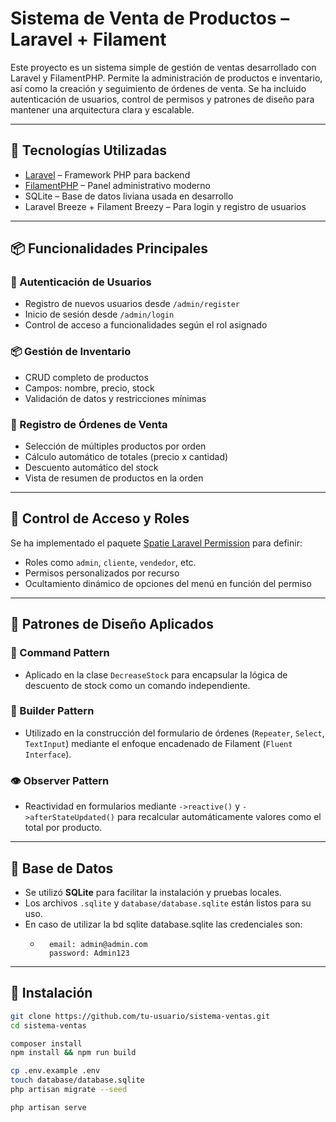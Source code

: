 # Sistema de Venta de Productos – Laravel + Filament

Este proyecto es un sistema simple de gestión de ventas desarrollado con Laravel y FilamentPHP. Permite la administración de productos e inventario, así como la creación y seguimiento de órdenes de venta. Se ha incluido autenticación de usuarios, control de permisos y patrones de diseño para mantener una arquitectura clara y escalable.

---

## 🧰 Tecnologías Utilizadas

- [Laravel](https://laravel.com/) – Framework PHP para backend
- [FilamentPHP](https://filamentphp.com/) – Panel administrativo moderno
- SQLite – Base de datos liviana usada en desarrollo
- Laravel Breeze + Filament Breezy – Para login y registro de usuarios

---

## 📦 Funcionalidades Principales

### 🔐 Autenticación de Usuarios

- Registro de nuevos usuarios desde `/admin/register`
- Inicio de sesión desde `/admin/login`
- Control de acceso a funcionalidades según el rol asignado

### 📦 Gestión de Inventario

- CRUD completo de productos
- Campos: nombre, precio, stock
- Validación de datos y restricciones mínimas

### 🧾 Registro de Órdenes de Venta

- Selección de múltiples productos por orden
- Cálculo automático de totales (precio x cantidad)
- Descuento automático del stock
- Vista de resumen de productos en la orden

---

## 🔐 Control de Acceso y Roles

Se ha implementado el paquete [Spatie Laravel Permission](https://github.com/spatie/laravel-permission) para definir:

- Roles como `admin`, `cliente`, `vendedor`, etc.
- Permisos personalizados por recurso
- Ocultamiento dinámico de opciones del menú en función del permiso

---

## 🎯 Patrones de Diseño Aplicados

### 🧱 Command Pattern
- Aplicado en la clase `DecreaseStock` para encapsular la lógica de descuento de stock como un comando independiente.

### 🧰 Builder Pattern
- Utilizado en la construcción del formulario de órdenes (`Repeater`, `Select`, `TextInput`) mediante el enfoque encadenado de Filament (`Fluent Interface`).

### 👁️ Observer Pattern
- Reactividad en formularios mediante `->reactive()` y `->afterStateUpdated()` para recalcular automáticamente valores como el total por producto.

---

## 🧪 Base de Datos

- Se utilizó **SQLite** para facilitar la instalación y pruebas locales.
- Los archivos `.sqlite` y `database/database.sqlite` están listos para su uso.
- En caso de utilizar la bd sqlite database.sqlite las credenciales son:
  - ```
      email: admin@admin.com
      password: Admin123
      ```

---

## 🚀 Instalación

```bash
git clone https://github.com/tu-usuario/sistema-ventas.git
cd sistema-ventas

composer install
npm install && npm run build

cp .env.example .env
touch database/database.sqlite
php artisan migrate --seed

php artisan serve
